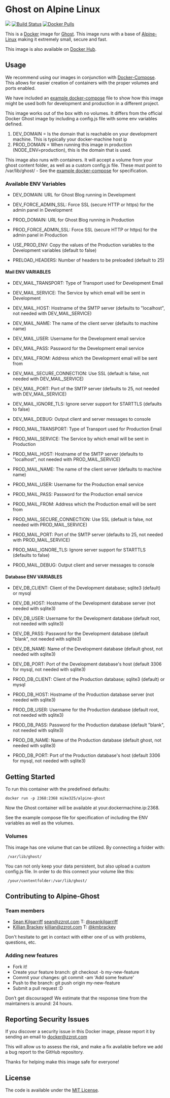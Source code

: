 # Ghost on Alpine Linux

[![](https://badge.imagelayers.io/zzrot/alpine-ghost:latest.svg)](https://imagelayers.io/?images=zzrot/alpine-ghost:latest 'Get your own badge on imagelayers.io') [![Build Status](https://travis-ci.org/ZZROTDesign/alpine-ghost.svg?branch=master)](https://travis-ci.org/ZZROTDesign/alpine-ghost) [![Docker Pulls](https://img.shields.io/docker/pulls/zzrot/alpine-ghost.svg?maxAge=2592000)](https://hub.docker.com/r/zzrot/alpine-ghost/)

This is a [Docker](https://www.docker.com/) image for [Ghost](https://ghost.org). This image runs with a base of [Alpine-Linux](http://www.alpinelinux.org/) making it extremely small, secure and fast.

This image is also available on [Docker Hub](https://hub.docker.com/r/zzrot/alpine-ghost/).

## Usage
We recommend using our images in conjunction with [Docker-Compose](https://docs.docker.com/compose/). This allows for easier creation of containers with the proper volumes and ports enabled.

We have included an [example docker-compose](https://github.com/ZZROTDesign/alpine-ghost/blob/master/examples/docker-compose.example.yml) file to show how this image might be used both for development and production in a different project.

This image works out of the box with no volumes. It differs from the official Docker Ghost image by including a config.js file with some env variables defined.

1. DEV_DOMAIN = Is the domain that is reachable on your development machine. This is typically your docker-machine host ip
2. PROD_DOMAIN = When running this image in production (NODE_ENV=production), this is the domain that is used.

This image also runs with containers. It will accept a volume from your ghost content folder, as well as a custom config.js file. These must point to /var/lib/ghost/ - See the [example docker-compose](https://github.com/ZZROTDesign/alpine-ghost/blob/master/examples/docker-compose.example.yml) for specification.

### Available ENV Variables

- DEV_DOMAIN: URL for Ghost Blog running in Development
- DEV_FORCE_ADMIN_SSL: Force SSL (secure HTTP or https) for the admin panel in Development

- PROD_DOMAIN: URL for Ghost Blog running in Production
- PROD_FORCE_ADMIN_SSL: Force SSL (secure HTTP or https) for the admin panel in Production

- USE_PROD_ENV: Copy the values of the Production variables to the Development variables (default to false)

- PRELOAD_HEADERS: Number of headers to be preloaded (default to 25) 

#### Mail ENV VARIABLES

- DEV_MAIL_TRANSPORT: Type of Transport used for Development Email
- DEV_MAIL_SERVICE: The Service by which email will be sent in Development
- DEV_MAIL_HOST: Hostname of the SMTP server (defaults to "localhost", not needed with DEV_MAIL_SERVICE)
- DEV_MAIL_NAME: The name of the client server (defaults to machine name)
- DEV_MAIL_USER: Username for the Development email service
- DEV_MAIL_PASS: Password for the Development email service
- DEV_MAIL_FROM: Address which the Development email will be sent from
- DEV_MAIL_SECURE_CONNECTION: Use SSL (default is false, not needed with DEV_MAIL_SERVICE)
- DEV_MAIL_PORT: Port of the SMTP server (defaults to 25, not needed with DEV_MAIL_SERVICE)
- DEV_MAIL_IGNORE_TLS: Ignore server support for STARTTLS (defaults to false)
- DEV_MAIL_DEBUG: Output client and server messages to console

- PROD_MAIL_TRANSPORT: Type of Transport used for Production Email
- PROD_MAIL_SERVICE: The Service by which email will be sent in Production
- PROD_MAIL_HOST: Hostname of the SMTP server (defaults to "localhost", not needed with PROD_MAIL_SERVICE)
- PROD_MAIL_NAME: The name of the client server (defaults to machine name)
- PROD_MAIL_USER: Username for the Production email service
- PROD_MAIL_PASS: Password for the Production email service
- PROD_MAIL_FROM: Address which the Production email will be sent from
- PROD_MAIL_SECURE_CONNECTION: Use SSL (default is false, not needed with PROD_MAIL_SERVICE)
- PROD_MAIL_PORT: Port of the SMTP server (defaults to 25, not needed with PROD_MAIL_SERVICE)
- PROD_MAIL_IGNORE_TLS: Ignore server support for STARTTLS (defaults to false)
- PROD_MAIL_DEBUG: Output client and server messages to console

#### Database ENV VARIABLES

- DEV_DB_CLIENT: Client of the Development database; sqlite3 (default) or mysql
- DEV_DB_HOST: Hostname of the Development database server (not needed with sqlite3)
- DEV_DB_USER: Username for the Development database (default root, not needed with sqlite3)
- DEV_DB_PASS: Password for the Development database (default "blank", not needed with sqlite3)
- DEV_DB_NAME: Name of the Development database (default ghost, not needed with sqlite3)
- DEV_DB_PORT: Port of the Development database's host (default 3306 for mysql, not needed with sqlite3)

- PROD_DB_CLIENT: Client of the Production database; sqlite3 (default) or mysql
- PROD_DB_HOST: Hostname of the Production database server (not needed with sqlite3)
- PROD_DB_USER: Username for the Production database (default root, not needed with sqlite3)
- PROD_DB_PASS: Password for the Production database (default "blank", not needed with sqlite3)
- PROD_DB_NAME: Name of the Production database (default ghost, not needed with sqlite3)
- PROD_DB_PORT: Port of the Production database's host (default 3306 for mysql, not needed with sqlite3)

## Getting Started

To run this container with the predefined defaults:

    docker run -p 2368:2368 mike325/alpine-ghost

Now the Ghost container will be available at your.dockermachine.ip:2368.

See the example compose file for specification of including the ENV variables as well as the volumes.

### Volumes

This image has one volume that can be utilized. By connecting a folder with:

     /var/lib/ghost/

You can not only keep your data persistent, but also upload a custom config.js file. In order to do this connect your volume like this:

     /your/contentfolder:/var/lib/ghost/


## Contributing to Alpine-Ghost

### Team members

* [Sean Kilgarriff](https://github.com/Skilgarriff) sean@zzrot.com T: [@seankilgarriff](https://twitter.com/SeanKilgarriff)
* [Killian Brackey](https://github.com/killianbrackey) killian@zzrot.com T: [@kmbrackey](https://twitter.com/kmbrackey)

Don't hesitate to get in contact with either one of us with problems, questions, etc.


### Adding new features

* Fork it!
* Create your feature branch: git checkout -b my-new-feature
* Commit your changes: git commit -am 'Add some feature'
* Push to the branch: git push origin my-new-feature
* Submit a pull request :D


Don’t get discouraged! We estimate that the response time from the
maintainers is around: 24 hours.

## Reporting Security Issues

If you discover a security issue in this Docker image, please report it by sending an email to docker@zzrot.com

This will allow us to assess the risk, and make a fix available before we add a bug report to the GitHub repository.

Thanks for helping make this image safe for everyone!


## License

The code is available under the [MIT License](https://github.com/ZZROTDesign/alpine-ghost/LICENSE).
